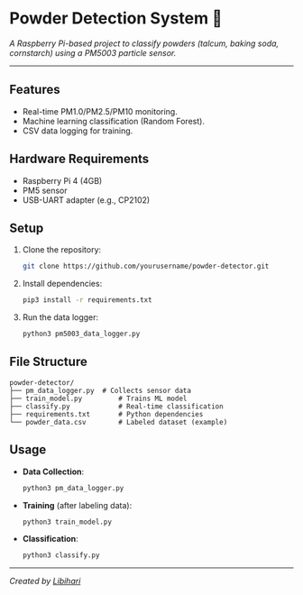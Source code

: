 # Powder Detection System 🧪
*A Raspberry Pi-based project to classify powders (talcum, baking soda, cornstarch) using a PM5003 particle sensor.*

---

## **Features**
- Real-time PM1.0/PM2.5/PM10 monitoring.
- Machine learning classification (Random Forest).
- CSV data logging for training.

## **Hardware Requirements**
- Raspberry Pi 4 (4GB)
- PM5 sensor
- USB-UART adapter (e.g., CP2102)

## **Setup**
1. Clone the repository:
   ```bash
   git clone https://github.com/yourusername/powder-detector.git
   ```
2. Install dependencies:
   ```bash
   pip3 install -r requirements.txt
   ```
3. Run the data logger:
   ```bash
   python3 pm5003_data_logger.py
   ```

## **File Structure**
```
powder-detector/
├── pm_data_logger.py  # Collects sensor data
├── train_model.py         # Trains ML model
├── classify.py            # Real-time classification
├── requirements.txt       # Python dependencies
└── powder_data.csv        # Labeled dataset (example)
```

## **Usage**
- **Data Collection**:
  ```bash
  python3 pm_data_logger.py
  ```
- **Training** (after labeling data):
  ```bash
  python3 train_model.py
  ```
- **Classification**:
  ```bash
  python3 classify.py
  ```
  
---
*Created by [Libihari](https://github.com/libihari)*

